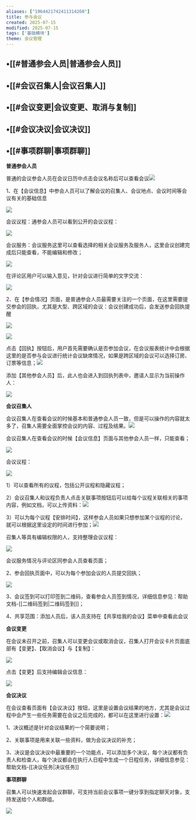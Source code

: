 ```yaml
---
aliases: ["1964421742411314260"]
title: 参与会议
created: 2025-07-15
modified: 2025-07-15
tags: ['基础模块']
theme: 会议管理
---
```


## •[[#普通参会人员|普通参会人员]]

## •[[#会议召集人|会议召集人]]

## •[[#会议变更|会议变更、取消与复制]]

## •[[#会议决议|会议决议]]

## •[[#事项群聊|事项群聊]]

**普通参会人员**

普通的会议参会人员在会议日历中点击会议名称后可以查看会议![](https://myhelpdoc.oss-cn-heyuan.aliyuncs.com/mdimages/1468693e4893a2d0dc5d0051a591a072.jpg)

1、在【会议信息】中参会人员可以了解会议的召集人、会议地点、会议时间等会议有关的基础信息

![](https://myhelpdoc.oss-cn-heyuan.aliyuncs.com/mdimages/7a897e036408c78390f35900677a1a77.jpg)

会议议程：通参会人员可以看到公开的会议议程：

![](https://myhelpdoc.oss-cn-heyuan.aliyuncs.com/mdimages/8afdce981c0b37051eda347b8137df77.jpg)

会议服务：会议服务这里可以查看选择的相关会议服务及服务人，这里会议创建完成后只能查看，不能编辑和修改；

![](https://myhelpdoc.oss-cn-heyuan.aliyuncs.com/mdimages/8e4d20a29de659741e2d1842642b82b0.jpg)

在评论区用户可以输入意见，针对会议进行简单的文字交流：

![](https://myhelpdoc.oss-cn-heyuan.aliyuncs.com/mdimages/87b7bfd77096d4939f974c8abad8c6a4.jpg)

2、在【参会情况】页面，是普通参会人员最需要关注的一个页面，在这里需要提交参会的回执，尤其是大型、跨区域的会议：会议创建成功后，会发送参会回执提醒

![](https://myhelpdoc.oss-cn-heyuan.aliyuncs.com/mdimages/4b4aecccadb39c4b7234b68c263f7638.jpg)

![](https://myhelpdoc.oss-cn-heyuan.aliyuncs.com/mdimages/e269261f9c52f8fd6095935bb1bfb9a9.jpg)

点击【回执】按钮后，用户首先需要确认是否参加会议，在会议报表统计中会根据这里的是否参与会议进行统计会议缺席情况，如果是跨区域的会议可以选择订房、订票等信息；![](https://myhelpdoc.oss-cn-heyuan.aliyuncs.com/mdimages/621a298b98b0131cb36473e215514a3d.jpg)

添加【其他参会人员】后，此人也会进入到回执列表中，邀请人显示为当前操作人：

![](https://myhelpdoc.oss-cn-heyuan.aliyuncs.com/mdimages/f3f22be45c54f619dc821175e3f62e0e.jpg)

**会议召集人**

会议召集人在查看会议的时候基本和普通参会人员一致，但是可以操作的内容就太多了，召集人需要全面掌控会议的内容、过程及结果。![](https://myhelpdoc.oss-cn-heyuan.aliyuncs.com/mdimages/a16149a5ae22e604057a017bb61a126d.jpg)

会议召集人在查看会议的时候【会议信息】页面与其他参会人员一样，只能查看；

![](https://myhelpdoc.oss-cn-heyuan.aliyuncs.com/mdimages/93fc92b0205f2a028e1c8bf3938aeb0d.jpg)

会议议程：

![](https://myhelpdoc.oss-cn-heyuan.aliyuncs.com/mdimages/2f8e6e849fa34914d14b46824b578f80.jpg)

1）可以查看所有的议程，包括公开议程和隐藏议程；

2）会议召集人和议程负责人点击关联事项按钮后可以给每个议程关联相关的事项内容，例如文档，可以上传资料：![](https://myhelpdoc.oss-cn-heyuan.aliyuncs.com/mdimages/5b97d2951f5729d42e3add0808be210d.jpg)

3）可以为每个议程【安排时间】，这样参会人员如果只想参加某个议程的讨论，就可以根据这里设定的时间进行参加；![](https://myhelpdoc.oss-cn-heyuan.aliyuncs.com/mdimages/f2f19812a4fc7f152ea8f15bea62a1c6.jpg)

召集人等具有编辑权限的人，支持整理会议议程：

![](https://myhelpdoc.oss-cn-heyuan.aliyuncs.com/mdimages/ff9be33ff05f450914a2cd7f9fa68dce.jpg)

会议服务情况与评论区同参会人员查看页面；

2、参会回执页面中，可以为每个参加会议的人员提交回执；

![](https://myhelpdoc.oss-cn-heyuan.aliyuncs.com/mdimages/3b8a86d3d7e6a0a678088e93d71503e6.jpg)

3、会议签到可以打印签到二维码，查看参会人员签到情况，详细信息参见：帮助文档-[[二维码签到|二维码签到]]；

4、共享范围：添加人员后，该人员支持在【共享给我的会议】菜单中查看此会议

**会议变更**

在会议未召开之前，召集人可以变更会议或取消会议，召集人打开会议卡片页面底部有【变更】、【取消会议】与【复制】：

![](https://myhelpdoc.oss-cn-heyuan.aliyuncs.com/mdimages/64f0d00deb4649f939c053dcb3e1f399.jpg)

点击【变更】后支持编辑会议信息：

![](https://myhelpdoc.oss-cn-heyuan.aliyuncs.com/mdimages/4b8545b06afc84c874f9bba6aca49b18.jpg)

**会议决议**

在会议查看页面有【会议决议】按钮，这里是设置会议结果的地方，尤其是会议过程中会产生一些任务需要在会议之后完成的，都可以在这里进行设置：![](https://myhelpdoc.oss-cn-heyuan.aliyuncs.com/mdimages/ea2bfda4f47a3241845b4455c6078175.jpg)

1、决议概述是针对会议结果的一个简要说明；

2、关联事项是用来关联一些资料，做为会议决议的补充；

3、决议是会议决议中最重要的一个功能点，可以添加多个决议，每个决议都有负责人和检查人，每个决议都会在执行人日程中生成一个日程任务，详细信息参见：帮助文档-[[决议任务|决议任务]]

**事项群聊**

召集人可以快速发起会议群聊，可支持当前会议事项一键分享到指定聊天对象，支持发送给个人和群组。

![](https://myhelpdoc.oss-cn-heyuan.aliyuncs.com/mdimages/ef826d95874671a06660ba0b60ee02cc.jpg)


